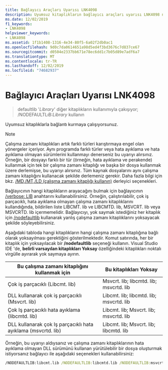 ```yaml
---
title: Bağlayıcı Araçları Uyarısı LNK4098
description: Uyumsuz kitaplıkların bağlayıcı araçları uyarısı LNK4098 neden olmasının yanı sıra/NODEFAULTLIB 'i onarmak için nasıl kullanılacağı açıklanmaktadır.
ms.date: 12/02/2019
f1_keywords:
- LNK4098
helpviewer_keywords:
- LNK4098
ms.assetid: 1f1b1408-1316-4e34-80f5-6a02f2db0ac1
ms.openlocfilehash: 9d0c7da0614651a98d5ed4f3bd3676c7d837ce67
ms.sourcegitcommit: d0504e2337bb671e78ec6dd1c7b05d89e7adf6a7
ms.translationtype: MT
ms.contentlocale: tr-TR
ms.lasthandoff: 12/02/2019
ms.locfileid: "74682937"
---
```

# <a name="linker-tools-warning-lnk4098"></a>Bağlayıcı Araçları Uyarısı LNK4098

> defaultlib '*Library*' diğer kitaplıkların kullanımıyla çakışıyor; /NODEFAULTLıB:*Library* kullanın

Uyumsuz kitaplıklarla bağlantı kurmaya çalışıyorsunuz.

> [!NOTE]
> Çalışma zamanı kitaplıkları artık farklı türleri karıştırmaya engel olan yönergeler içeriyor. Aynı programda farklı türler veya hata ayıklama ve hata ayıklama olmayan sürümlerini kullanmayı denerseniz bu uyarıyı alırsınız. Örneğin, bir dosyayı farklı bir tür (örneğin, hata ayıklama ve perakende) kullanmak için tek bir çalışma zamanı kitaplığı ve başka bir dosya kullanmak üzere derlemişse, bu uyarıyı alırsınız. Tüm kaynak dosyalarını aynı çalışma zamanı kitaplığını kullanacak şekilde derlemeniz gerekir. Daha fazla bilgi için bkz. [/MD,/MT,/LD (çalışma zamanı kitaplığı kullanın)](../../build/reference/md-mt-ld-use-run-time-library.md) derleyici seçenekleri.

Bağlayıcının hangi kitaplıkların arayacağını bulmak için bağlayıcının [/verbose: LIB](../../build/reference/verbose-print-progress-messages.md) anahtarını kullanabilirsiniz. Örneğin, çalıştırılabilir, çok iş parçacıklı, hata ayıklama olmayan çalışma zamanı kitaplıklarını kullandığında, bildirilen liste LIBCMT. lib ve LIBCMTD. lib, MSVCRT. lib veya MSVCRTD. lib içermemelidir. Bağlayıcıyı, yok saymak istediğiniz her kitaplık için [/nodefaultlib](../../build/reference/nodefaultlib-ignore-libraries.md) kullanarak yanlış çalışma zamanı kitaplıklarını yoksayacak şekilde söyleyebilirsiniz.

Aşağıdaki tabloda hangi kitaplıkların hangi çalışma zamanı kitaplığına bağlı olarak yoksayılması gerektiğini gösterilmektedir. Komut satırında, her bir kitaplık için yoksayılacak bir **/nodefaultlib** seçeneği kullanın. Visual Studio IDE 'de, **belirli varsayılan kitaplıkları Yoksay** özelliğindeki kitaplıkları noktalı virgülle ayırarak yok saymaya ayırın.

| Bu çalışma zamanı kitaplığını kullanmak için | Bu kitaplıkları Yoksay |
|-----------------------------------|----------------------------|
| Çok iş parçacıklı (Libcmt. lib) | Msvcrt. lib; libcmtd. lib; msvcrtd. lib |
| DLL kullanarak çok iş parçacıklı (Msvcrt. lib) | Libcmt. lib; libcmtd. lib; msvcrtd. lib |
| Çok Iş parçacıklı hata ayıklama (libcmtd. lib) | Libcmt. lib; Msvcrt. lib; msvcrtd. lib |
| DLL kullanarak çok Iş parçacıklı hata ayıklama (msvcrtd. lib) | Libcmt. lib; Msvcrt. lib; libcmtd. lib |

Örneğin, bu uyarıyı aldıysanız ve çalışma zamanı kitaplıklarının hata ayıklama olmayan DLL sürümünü kullanan yürütülebilir bir dosya oluşturmak istiyorsanız bağlayıcı ile aşağıdaki seçenekleri kullanabilirsiniz:

```cmd
/NODEFAULTLIB:libcmt.lib /NODEFAULTLIB:libcmtd.lib /NODEFAULTLIB:msvcrtd.lib
```
